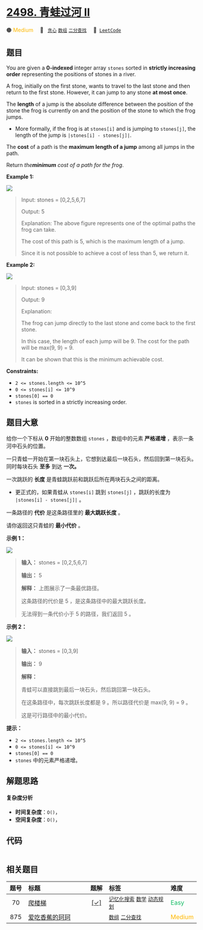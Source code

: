 # [2498. 青蛙过河 II](https://leetcode.com/problems/frog-jump-ii)

🟠 <font color=#ffb800>Medium</font>&emsp; 🔖&ensp; [`贪心`](/outline/tag/greedy.md) [`数组`](/outline/tag/array.md) [`二分查找`](/outline/tag/binary-search.md)&emsp; 🔗&ensp;[`LeetCode`](https://leetcode.com/problems/frog-jump-ii)

## 题目

You are given a **0-indexed** integer array `stones` sorted in **strictly
increasing order** representing the positions of stones in a river.

A frog, initially on the first stone, wants to travel to the last stone and
then return to the first stone. However, it can jump to any stone **at most
once**.

The **length** of a jump is the absolute difference between the position of
the stone the frog is currently on and the position of the stone to which the
frog jumps.

  * More formally, if the frog is at `stones[i]` and is jumping to `stones[j]`, the length of the jump is `|stones[i] - stones[j]|`.

The **cost** of a path is the **maximum length of a jump** among all jumps in
the path.

Return _the**minimum** cost of a path for the frog_.



**Example 1:**

![](https://assets.leetcode.com/uploads/2022/11/14/example-1.png)

> Input: stones = [0,2,5,6,7]
> 
> Output: 5
> 
> Explanation: The above figure represents one of the optimal paths the frog can take.
> 
> The cost of this path is 5, which is the maximum length of a jump.
> 
> Since it is not possible to achieve a cost of less than 5, we return it.

**Example 2:**

![](https://assets.leetcode.com/uploads/2022/11/14/example-2.png)

> Input: stones = [0,3,9]
> 
> Output: 9
> 
> Explanation: 
> 
> The frog can jump directly to the last stone and come back to the first stone. 
> 
> In this case, the length of each jump will be 9. The cost for the path will be max(9, 9) = 9.
> 
> It can be shown that this is the minimum achievable cost.

**Constraints:**

  * `2 <= stones.length <= 10^5`
  * `0 <= stones[i] <= 10^9`
  * `stones[0] == 0`
  * `stones` is sorted in a strictly increasing order.


## 题目大意

给你一个下标从 **0**  开始的整数数组 `stones` ，数组中的元素 **严格递增**  ，表示一条河中石头的位置。

一只青蛙一开始在第一块石头上，它想到达最后一块石头，然后回到第一块石头。同时每块石头 **至多** 到达 **一次。**

一次跳跃的 **长度**  是青蛙跳跃前和跳跃后所在两块石头之间的距离。

  * 更正式的，如果青蛙从 `stones[i]` 跳到 `stones[j]` ，跳跃的长度为 `|stones[i] - stones[j]|` 。

一条路径的 **代价**  是这条路径里的 **最大跳跃长度**  。

请你返回这只青蛙的 **最小代价**  。



**示例 1：**

![](https://assets.leetcode.com/uploads/2022/11/14/example-1.png)

> 
> 
> 
> 
> 
> **输入：** stones = [0,2,5,6,7]
> 
> **输出：** 5
> 
> **解释：** 上图展示了一条最优路径。
> 
> 这条路径的代价是 5 ，是这条路径中的最大跳跃长度。
> 
> 无法得到一条代价小于 5 的路径，我们返回 5 。
> 
> 

**示例 2：**

![](https://assets.leetcode.com/uploads/2022/11/14/example-2.png)

> 
> 
> 
> 
> 
> **输入：** stones = [0,3,9]
> 
> **输出：** 9
> 
> **解释：**
> 
> 青蛙可以直接跳到最后一块石头，然后跳回第一块石头。
> 
> 在这条路径中，每次跳跃长度都是 9 。所以路径代价是 max(9, 9) = 9 。
> 
> 这是可行路径中的最小代价。
> 
> 



**提示：**

  * `2 <= stones.length <= 10^5`
  * `0 <= stones[i] <= 10^9`
  * `stones[0] == 0`
  * `stones` 中的元素严格递增。


## 解题思路

#### 复杂度分析

- **时间复杂度**：`O()`，
- **空间复杂度**：`O()`，

## 代码

```javascript

```

## 相关题目

<!-- prettier-ignore -->
| 题号 | 标题 | 题解 | 标签 | 难度 |
| :------: | :------ | :------: | :------ | :------ |
| 70 | [爬楼梯](https://leetcode.com/problems/climbing-stairs) | [[✓]](/problem/0070) |  [`记忆化搜索`](/outline/tag/memoization.md) [`数学`](/outline/tag/math.md) [`动态规划`](/outline/tag/dynamic-programming.md) | <font color=#15bd66>Easy</font> |
| 875 | [爱吃香蕉的珂珂](https://leetcode.com/problems/koko-eating-bananas) |  |  [`数组`](/outline/tag/array.md) [`二分查找`](/outline/tag/binary-search.md) | <font color=#ffb800>Medium</font> |

<style>
.blue {
    background-color: #096dd9;
    padding: 0.25rem 0.5rem;
    margin: 0;
    font-size: 0.85em;
    border-radius: 3px;
    color: white;
    font-weight: 500;
}
table th:first-of-type { width: 10%; }
table th:nth-of-type(2) { width: 35%; }
table th:nth-of-type(3) { width: 10%; }
table th:nth-of-type(4) { width: 35%; }
table th:nth-of-type(5) { width: 10%; }
</style>
